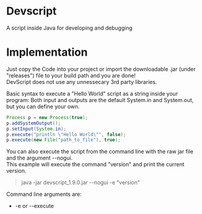 # Devscript
A script inside Java for developing and debugging

# Implementation

Just copy the Code into your project or import the downloadable .jar (under "releases") file to your build path and you are done!<br>
DevScript does not use any unnessecary 3rd party libraries.

Basic syntax to execute a "Hello World" script as a string inside your program:
Both input and outputs are the default System.in and System.out, but you can define your own.

```java
Process p = new Process(true);
p.addSystemOutput();
p.setInput(System.in);
p.execute("println \"Hello World\"", false);
p.execute(new File("path_to_file"), true);
```
You can also execute the script from the command line with the raw jar file and the argument --nogui.<br>
This example will execute the command "version" and print the current version.
> java -jar devscript_1.9.0.jar --nogui -e "version"

Command line arguments are:<br>
- -e or --execute <script> Executes a script right from the command line
- -f or --file <pathToFile> Executes the contents of a text file
- --nogui rejects the program to open the GUI editor
- If only --nogui is given, the jar opens the default editor, stored in Editor.txt

# Syntax
In this big section, I will try to bring you near the usage and capabillities of the DevScript, so you can use them for your own projects

## Commands

### Data Types
There are 6 main data types: _STRING, BOOLEAN, BLOCK, DICTIONARY, ARRAY, OBJECT_ (OBJECT is any java object, except the primitive data types)<br>
There are also 4 sub- data types: _ANY, ARRAY_ANY, INTEGER, FLOAT, CONTINUE_<br>
Sub- data types are not considered as 'real' data types. They are only important in specific situations<br>

This would be a typical command, that expects certain argument types:
> exampleCommand [BLOCK] [ANY] [STRING] [CONTINUE];

The example command expects a block (Discussed in section _Block_) as the first argument, then any other type and Strings.
The [CONTINUE] type means, there is no limitation for the last argument in number,<br>
so you could pass an infinite amount of STRINGs (Because the last type before CONTINUE was a string).

### Command Syntax
The whole syntax is based on commands. These act like functions, that means, they can return values and accept arguments and are separated with ';'.<br>
Example for the command println:
  - This command expects strings without limitation in number: _println [STRING] [CONTINUE]_ and returns $null, that means nothing.
  > println "Hello World" "And another line";

Command names can also be shifted, like the _[string] + [string]_ command to make the code more readable.
So, instead of writing + 1 1 ('+' or 'add' being the command here) we can shift the command one section to the right:
  >  1 + 1; <- Better to read and write!

This command returns the sum of its two arguments.
But this command alone does not do very much. How do you use the new, returned value?
Look at this example:
  >  println (1 + 1); 

This is the same as:
  >  println 2; 
  
Commands can be combined with others with parantheses.
 >  println (1 + (4 / 2));
 
 Note that if you want to use $null as a returned value, the program will throw an error, because $null is not interpreted as argument,<br>
 so the interpreter thinks this command has not arguments: use [STRING] != use
 >  use (println "null?!")<br>Error at [println "null?!"] No such command use.

## Variables

Variables can get declared with the _[STRING] = [ANY]_ command.
And you can access them with a $ sign, followed by the variable name:
> foo = 10;<br>println (1 + $foo);

  There are also a few inbuild variables:
    ´$true, $false and $null´

## Blocks
Blocks are code, wrapped inside two curly braces { }.
In theDevScript Language, blocks are treated as a data type [BLOCK]. Basically, a block only consists of a String of code and
their main goal is to provide functions.
To define a function, you create a variable as usual (With the "=" command), since -as already mentioned- blocks are just data types and can get passed as command argument.
> function = {<br>println "I am a function :)";<br>println "But how do you execute me?"<br>};

To execute a function, use the _"call [BLOCK] [CONTINUE] ..."_ command:
> call $function;

Functions can also accept arguments (This is why the call command has some more optional arguments).<br>
Inside the function, the passed argument values are disguised as $0, $1, $2 and so on, depending on how much arguments you pass.
> function = {<br>  println "Argument 0 is:" $0;<br>  println "Argument 1 is:" $1;<br>};<br>call $function "Argument0" "Argument1";

Last but not least, functions can also return value with the command _return [ANY]_. If you use this command, the "call" command has now a new return value.
> add = {<br>  #Adds argument0 and argument1 and return new new value#<br>  return ($0 + $1);<br>}<br>println (call $add 1 1);

Please take your time to understand this section, as it can get quite complex.
## Arrays
  Arrays can get declared as empty, or filled.
  All arrays are dynamic. They can get altered with ´push [ANY] [ARRAY]´ and ´pop [STRING]´.

> emptyArray = [];<br>
filledArray = ["string1" "string2" $true (20 + 12) {println "Arrays can hold blocks. They are data types :)"}];<br>
newObject = "This is a String";<br>
push $newObject $emptyArray;
    
As you can see, you can set multiple data types to one array.
However if an array -for example- only has Strings, the type of the array will be STRING.
- $filledArray would have the type ANY, since it contains multiple, different data types, such as STRING, BOOLEAN, BLOCK
- $emptyArray's type would be STRING: It has only strings in it.<br>
_Tip: To check a variable for a type, you can use the [ANY] typeof [STRING] command.<br>
The [STRING] argument would be the type written out. Different types are listed in the Section: Data Types. Minor and Major work.<br>
$filledArray typeof "any" would return true._

Also arrays with multiple dimensions are possible. You access an array index like in any other programming language:
>array = [["inner" "inner2"] "string"];<br>println $array[1];<br>println $array[0][1];

And if we are discussing Arrays and you already know about blocks, you may want to learn how to use for loops etc.:
This would be a typical for- loop:
>for i 10 {<br>println "This text will be printed 10 times!";<br>println "Iteration: " $i;<br>};

The first argument of the _for [STRING] [STRING] [BLOCK]_ command is the variable name starting at zero.
>array = ["John" "Peter" "Chris"];<br>for i (length $array) {<br>println $array[$i];<br>};

## If
Here is an example of an if- statement:
>if (10 == 11) {<br>println "Condition is true";<br>} {<br>println "Condition is false";<br>};

But keep in mind, that the parantheses after the if are just wrapping another command ([ANY] == [ANY]) and are not there like in Java or other languages.
>if $true {<br>println "true"<br>};
## Thats it!
Now, if you understand the basic syntax and command usage, you are ready to start!
It may also be handy to notice, that this script also supports threading.
You can use the _help_ command for a list of commands, but I will print them below, so you can have a look.

# All default commands

LIBRARY 'Native' (65 Commands)<br>
println [ARRAY_ANY]											Prints any object's toString() method in a new line<br>
print [ARRAY_ANY]                       Prints any objecs's toString() method<br>
[STRING] = [ARRAY_ANY]                  Defines a variable. Access it with $variableName<br>
[ARRAY_ANY] === [ANY] [STRING]          [object] === [array] [index] [index] ... Like '=' for arrays<br>
[STRING] + [STRING]                     Adds two numbers and returns the result, if either of the arguments is not a number, two strings are added<br>
[STRING] - [STRING]                     Subtracts two numbers<br>
[STRING] * [STRING]                     Multiplies two numbers<br>
[STRING] / [STRING]                     Divides two numbers<br>
exec [STRING]                           Executes a shell command<br>
script [STRING]                         Executes a new script sub-process with its parent in- and outputs<br>
length [ANY]                            Returns the size of the array<br>
pop [ANY] [STRING]                      Removes the specified index of the array<br>
createdict                              Returns an empty dictionary<br>
get [DICTIONARY] [STRING]               get [dictionary] [key] Returns the corresponding value of the key inside the dictionary<br>
set [DICTIONARY] [STRING] [ARRAY_ANY]   set [dictionary] [key] [object]<br>
remove [DICTIONARY] [STRING]            remove [dictionary] [key] Returns false, if there was no associated key with the name.<br>
clear [DICTIONARY]                      clear [dict] Removes all values from the dictionary<br>
isEmpty [DICTIONARY]                    Checks, if a dictionary is empty<br>
push [ARRAY_ANY] [ANY]                  Pushes a new value into the array<br>
[STRING] lt [STRING]                    Returns true, if argument 1 is less than 2 (If the arguments are not numbers, it checks the length of the string)<br>
[STRING] lteq [STRING]                  Returns true, if argument 1 is less or equal than 2 (If the arguments are not numbers, it checks the length of the string)<br>
[STRING] gteq [STRING]                  Returns true, if argument 1 is grater or equal than 2 (If the arguments are not numbers, it checks the length of the string)<br>
[STRING] gt [STRING]                    Returns true, if argument 1 is grater than 2 (If the arguments are not numbers, it checks the length of the string)<br>
[ANY] == [ANY]                          Returns true, if argument 1 and 2 are equal<br>
[ANY] != [ANY]                          Returns true, if argument 1 and 2 are not equal<br>
not [BOOLEAN]                           Inverts a boolean<br>
[BOOLEAN] and [BOOLEAN] [ANY]           Chain boolean conditions: if ($true and $true or $false) {...<br>
random                                  Returns a random number between 0 and 1<br>
[BOOLEAN] or [BOOLEAN] [ANY]            Chain boolean conditions: if ($true or $true and $false) {...<br>
int [ANY]                               Casts the given value into java.lang.Integer<br>
float [ANY]                             Casts the given object into java.lang.Float<br>
string [ANY]                            Casts the given value into java.lang.String<br>
call [BLOCK] [ARRAY_ANY]                Executes a function (Variable that is a block: x = { function code... }. You can also pass arguments. Access them inside the block with $0 $1 etc...Returns the returned value of the function<br>
if [BOOLEAN] [BLOCK] [BLOCK]            If statement<br>
if [BOOLEAN] [BLOCK]                    If statement<br>
ifnot [BOOLEAN] [BLOCK]                 Inverted If-statement<br>
for [STRING] [STRING] [BLOCK]           For loop: for i 10 {...}<br>
loop [BLOCK]                            Infinite loop. Use the break command inside it.<br>
break                                   Breaks out of the next found loop in the stack. If no loop was found, this command interrupts the block<br>
kill [STRING]                           Stops the application and throws an error message<br>
input                                   Reads input from the set input stream<br>
[ARRAY_ANY] typeof [STRING]             Argument 2 is a string representation of the type like the command arguments. There are two adittional useful types: int and float<br>
wait [STRING]<br>
thread [STRING] [BLOCK]                 Runs a separate thread along the process<br>
kill [BLOCK]<br>
pause                                   Pauses the block, the command is executed in<br>
pause [BLOCK]                           Pauses the specified block, if it is running in a separate thread.<br>
waitfor [BLOCK]                         Waits for a block to finish<br>
wake [BLOCK]                            Wakes the specified thread<br>
alive [BLOCK]<br>
return [ARRAY_ANY]                      Searches the first occurrence of a block that is a function and returns its given value or null (Block execution gets terminated)<br>
return [BLOCK]<br>
charAt [STRING] [STRING]                [index] [string]<br>
stringLength [STRING]<br>
toArray [STRING]<br>
substring [STRING] [STRING] [STRING]    [string] [begin] [end]<br>
version                                 Prints the version of the script<br>
help                                    Prints all the available commands with a brief explanation and arguments<br>
import [STRING]                         Imports a library from a compiled .jar file. The class should extend com.mygdx.devkev.devscript.raw.Library and be named CustomLibrary<br>
You can use a * to reference the current path the process is executed in (*/library.jar<br>
getFile [STRING]                        Returns a java.io.File object<br>
fileExists [OBJECT]                     Checks if a file exists<br>
deleteFile [OBJECT]                     Deletes a file. You can use this command, if you want to clear a files content and append lines with the writeFileLine command<br>
writeFileLine [OBJECT] [STRING]         [file] [content] Appends a new line to the file<br>
listDirectory [OBJECT]                  Returns an array containing all files inside this directory<br>
isDirectory [OBJECT]<br>
